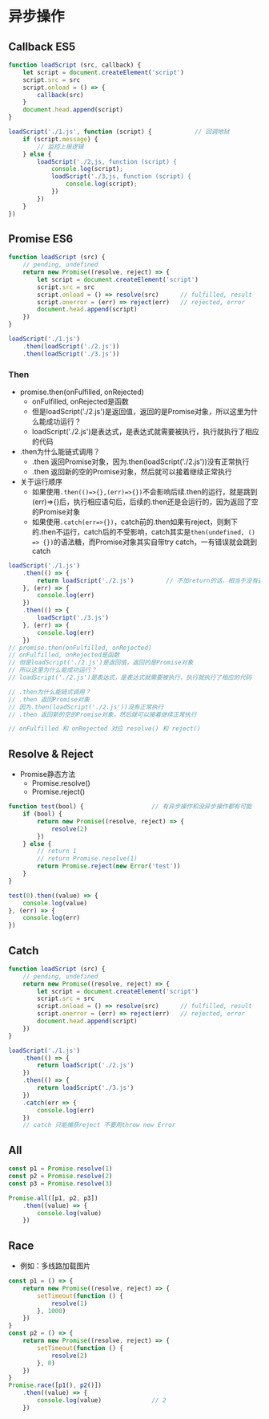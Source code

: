 # 异步操作

## Callback ES5

```js
function loadScript (src, callback) {
    let script = document.createElement('script')
    script.src = src
    script.onload = () => {
        callback(src)
    }
    document.head.append(script)
}

loadScript('./1.js', function (script) {            // 回调地狱
    if (script.message) {
        // 监控上报逻辑
    } else {
        loadScript('./2,js, function (script) {
            console.log(script);
            loadScript('./3,js, function (script) {
                console.log(script);
            })
        })
    }
})
```

## Promise ES6

```js
function loadScript (src) {
    // pending, undefined
    return new Promise((resolve, reject) => {
        let script = document.createElement('script')
        script.src = src
        script.onload = () => resolve(src)      // fulfilled, result
        script.onerror = (err) => reject(err)   // rejected, error
        document.head.append(script)
    })
}

loadScript('./1.js')
    .then(loadScript('./2.js'))
    .then(loadScript('./3.js'))
```

### Then

- promise.then(onFulfilled, onRejected)
  - onFulfilled, onRejected是函数
  - 但是loadScript('./2.js')是返回值，返回的是Promise对象，所以这里为什么能成功运行？
  - loadScript('./2.js')是表达式，是表达式就需要被执行，执行就执行了相应的代码
- .then为什么能链式调用？
  - .then 返回Promise对象，因为.then(loadScript('./2.js'))没有正常执行
  - .then 返回新的空的Promise对象，然后就可以接着继续正常执行
- 关于运行顺序
  - 如果使用```.then(()=>{},(err)=>{})```不会影响后续.then的运行，就是跳到(err)=>{}后，执行相应语句后，后续的.then还是会运行的，因为返回了空的Promise对象
  - 如果使用```.catch(err=>{})```，catch前的.then如果有reject，则剩下的.then不运行，catch后的不受影响，catch其实是```then(undefined, () => {})```的语法糖，而Promise对象其实自带try catch，一有错误就会跳到catch

```js
loadScript('./1.js')
    .then(() => {
        return loadScript('./2.js')         // 不加return的话，相当于没有返回值，就会生成一个空的Promise对象，导致后续代码不会进入reject，而是正常执行
    }, (err) => {
        console.log(err)
    })
    .then(() => {
        loadScript('./3.js')
    }, (err) => {
        console.log(err)
    })
// promise.then(onFulfilled, onRejected)
// onFulfilled, onRejected是函数
// 但是loadScript('./2.js')是返回值，返回的是Promise对象
// 所以这里为什么能成功运行？
// loadScript('./2.js')是表达式，是表达式就需要被执行，执行就执行了相应的代码

// .then为什么能链式调用？
// .then 返回Promise对象
// 因为.then(loadScript('./2.js'))没有正常执行
// .then 返回新的空的Promise对象，然后就可以接着继续正常执行

// onFulfilled 和 onRejected 对应 resolve() 和 reject()
```

## Resolve & Reject

- Promise静态方法
  - Promise.resolve()
  - Promise.reject()

```js
function test(bool) {                   // 有异步操作和没异步操作都有可能
    if (bool) {
        return new Promise((resolve, reject) => {
            resolve(2)
        })
    } else {
        // return 1
        // return Promise.resolve(1)
        return Promise.reject(new Error('test'))
    }
}

test(0).then((value) => {
    console.log(value)
}, (err) => {
    console.log(err)
})
```

## Catch

```js
function loadScript (src) {
    // pending, undefined
    return new Promise((resolve, reject) => {
        let script = document.createElement('script')
        script.src = src
        script.onload = () => resolve(src)      // fulfilled, result
        script.onerror = (err) => reject(err)   // rejected, error
        document.head.append(script)
    })
}

loadScript('./1.js')
    .then(() => {
        return loadScript('./2.js')
    })
    .then(() => {
        return loadScript('./3.js')
    })
    .catch(err => {
        console.log(err)
    })
    // catch 只能捕获reject 不要用throw new Error
```

## All

```js
const p1 = Promise.resolve(1)
const p2 = Promise.resolve(2)
const p3 = Promise.resolve(3)

Promise.all([p1, p2, p3])
    .then((value) => {
        console.log(value)
    })
```

## Race

- 例如：多线路加载图片

```js
const p1 = () => {
    return new Promise((resolve, reject) => {
        setTimeout(function () {
            resolve(1)
        }, 1000)
    })
}
const p2 = () => {
    return new Promise((resolve, reject) => {
        setTimeout(function () {
            resolve(2)
        }, 0)
    })
}
Promise.race([p1(), p2()])
    .then((value) => {
        console.log(value)              // 2
    })
```

